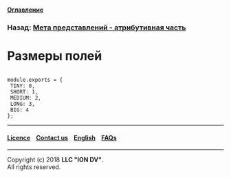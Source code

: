 #### [Оглавление](/docs/ru/index.md)
### Назад: [Мета представлений - атрибутивная часть](/docs/ru/2_system_description/metadata_structure/meta_view/meta_view_attribute.md)

# Размеры полей
 ```
 
module.exports = {
  TINY: 0,
  SHORT: 1,
  MEDIUM: 2,
  LONG: 3,
  BIG: 4
};
```
--------------------------------------------------------------------------  


 #### [Licence](/LICENSE) &ensp;  [Contact us](https://iondv.com) &ensp;  [English](/docs/en/2_system_description/metadata_structure/meta_view/field_sizes.md)   &ensp; [FAQs](/faqs.md)  <div><img src="https://mc.iondv.com/watch/local/docs/framework" style="position:absolute; left:-9999px;" height=1 width=1 alt="iondv metrics"></div>         



--------------------------------------------------------------------------  

Copyright (c) 2018 **LLC "ION DV"**.  
All rights reserved. 